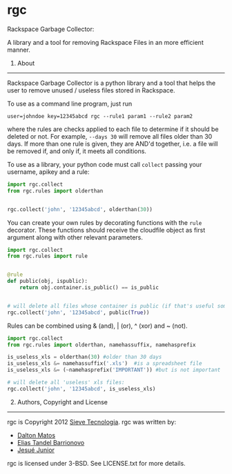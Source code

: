 rgc
===
Rackspace Garbage Collector:

A library and a tool for removing Rackspace Files in an more efficient manner.

1) About
---
Rackspace Garbage Collector is a python library and a tool that helps the user to remove unused / useless files stored in Rackspace.

To use as a command line program, just run
```shell
user=johndoe key=12345abcd rgc --rule1 param1 --rule2 param2
```
where the rules are checks applied to each file to determine if it should be deleted or not. For example, `--days 30` will remove all files older than 30 days. If more than one rule is given, they are AND'd together, i.e. a file will be removed if, and only if, it meets all conditions.

To use as a library, your python code must call `collect` passing your username, apikey and a rule:

```python
import rgc.collect
from rgc.rules import olderthan


rgc.collect('john', '12345abcd', olderthan(30))
```

You can create your own rules by decorating functions with the `rule` decorator. These functions should receive the cloudfile object as first argument along with other relevant parameters.

```python
import rgc.collect
from rgc.rules import rule


@rule
def public(obj, ispublic):
    return obj.container.is_public() == is_public


# will delete all files whose container is public (if that's useful somehow...)
rgc.collect('john', '12345abcd', public(True))
```

Rules can be combined using & (and), | (or), ^ (xor) and ~ (not).

```python
import rgc.collect
from rgc.rules import olderthan, namehassuffix, namehasprefix

is_useless_xls = olderthan(30) #older than 30 days
is_useless_xls &= namehassuffix('.xls')  #is a spreadsheet file
is_useless_xls &= (~namehasprefix('IMPORTANT')) #but is not important

# will delete all 'useless' xls files:
rgc.collect('john', '12345abcd', is_useless_xls)
```

2) Authors, Copyright and License
---
rgc is Copyright 2012 [Sieve Tecnologia](http://sieve.com.br/).
rgc was written by:
 * [Dalton Matos](https://github.com/daltonmatos)
 * [Elias Tandel Barrionovo](https://github.com/etandel)
 * [Jesué Junior](https://github.com/jesuejunior)

rgc is licensed under 3-BSD. See LICENSE.txt for more details.

